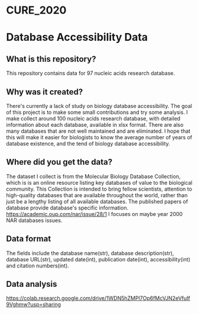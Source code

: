 # CURE_2020
# Database Accessibility Data
## What is this repository?
This repository contains data for 97 nucleic acids research database.
## Why was it created?
There's currently a lack of study on biology database accessibility. The goal of this project is to make some small contributions and try some analysis. I make collect around 100 nucleic acids research database, with detailed information about each database, available in xlsx format. There are also many databases that are not well maintained and are eliminated.
I hope that this will make it easier for biologists to know the average number of years of database existence, and the tend of biology database accessibility.
## Where did you get the data?
The dataset I collect is from the Molecular Biology Database Collection, which is is an online resource listing key databases of value to the biological community. This Collection is intended to bring fellow scientists, attention to high-quality databases that are available throughout the world, rather than just be a lengthy listing of all available databases. The published papers of database provide database's specific information. https://academic.oup.com/nar/issue/28/1 I focuses on maybe year 2000 NAR databases issues.
## Data format
The fields include the database name(str), database description(str), database URL(str), updated date(int), publication date(int), accessibility(int) and citation numbers(int). 
## Data analysis
https://colab.research.google.com/drive/1WDN5hZMPl7Op6fMcVJN2eVfuIf9Vghmw?usp=sharing
